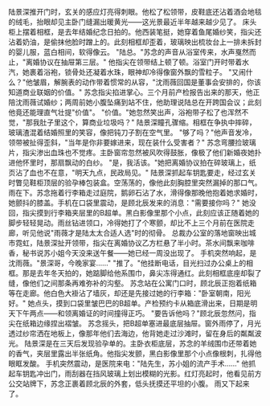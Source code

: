 陆景深推开门时，玄关的感应灯亮得刺眼。他松了松领带，皮鞋底还沾着酒会地毯的绒毛，抬眼却见主卧门缝漏出暖黄光——这光景最近半年越来越少见了。
床头柜上摆着相框，是去年结婚纪念日拍的。他西装笔挺，她穿着鱼尾婚纱笑，指尖还沾着奶油，是偷抹他脸时蹭上的。此刻相框却歪着，玻璃映出梳妆台上一排未拆封的婴儿服，蓝白相间，软得像云。
"陆总。"苏念的声音从浴室传来，水声戛然而止，"离婚协议在抽屉第三层。"
他指尖在领带结上顿了顿。浴室门开时带着水汽，她裹着浴袍，锁骨处还凝着水珠，眼神却冷得像窗外飘的雪粒子。
"又闹什么？"他皱眉，解腕表的动作带着惯常的从容，"沈雨薇回国是董事会安排的，你该知道商业联姻的价值。"
苏念指尖掐进掌心。三个月前产检报告出来的那天，他正陪沈雨薇试婚纱；两周前她小腹坠痛到站不住，他助理说陆总在开跨国会议；此刻他竟还能理直气壮提"价值"。
"价值。"她忽然笑出声，浴袍带子松了也浑然不觉，"那我肚子里这个，算商业垃圾吗？"
陆景深瞳孔骤缩。相框在争执中摔碎，玻璃渣混着结婚照里的笑容，像把钝刀子割在空气里。
"够了吗？"他声音发冷，领带被扯得歪斜，"当年是你非要嫁进来，现在装什么受害者？"
苏念弯腰捡玻璃片，指尖渗出血珠也不觉疼。主卧窗帘忽然被风吹得鼓胀，像极了他们新婚夜她扑进他怀里时，那扇飘动的白纱。
"是，我活该。"她把离婚协议拍在碎玻璃上，纸页沾了血也不在意，"明天九点，民政局见。"
陆景深抓起车钥匙要走，经过玄关时瞥见鞋柜顶层的验孕棒包装盒。空荡荡的，像他此刻胸腔里突然漏掉的那口气。
雨在下。苏念拖着行李箱走过庭院，鹅卵石沾了水，滑得像那晚他抱着她求婚时，她颤抖的膝盖。手机在口袋里震动，是顾北辰发来的消息："需要接你吗？"
她没回，指尖摸到行李箱夹层里的B超单。黑白影像里那个小点，此刻应该正随着她的脚步轻轻晃动。雨丝钻进领口，冷得她打了个寒颤，却比不上三个月前在医院走廊，听见他说"雨薇才是陆太太合适人选"时的彻骨。
总裁办公室的落地窗映出城市霓虹，陆景深扯开领带，指尖在离婚协议乙方栏悬了半小时。茶水间飘来咖啡香，秘书说苏小姐今天没来送午餐——她已经一周没出现了。
手机突然响起，是沈雨薇。"景深哥，今晚家宴……"
"推了。"他挂断电话，目光扫过办公桌上的相框。那是去年冬天拍的，她踮脚给他系围巾，鼻尖冻得通红。此刻相框底座却裂了缝，像他们之间那条再难弥补的沟壑。
苏念站在公寓门口时，顾北辰正抱着纸箱等在走廊。他白色大褂沾了墙灰，却还是先接过她的行李箱："卧室朝南，阳光好。"
她点头，摸到口袋里皱巴巴的B超单。产检预约卡从箱底滑出来，日期是明天下午两点——和领离婚证的时间撞得正巧。
"要告诉他吗？"顾北辰忽然问，指尖在纸箱边缘捏出褶皱。
苏念摇头，把B超单塞进最底层抽屉。窗外雨停了，月光透过纱帘洒在地板上，像那年他们去海边，他背她走过沙滩时，留在身后的粼粼波光。
陆景深是在三天后发现验孕单的。主卧衣柜底层，苏念的羊绒围巾还带着她的香气，夹层里露出半张纸角。他指尖发颤，黑白影像里那个小点像根刺，扎得他眼眶发酸。
手机突然震动，是医院来电："陆先生，苏小姐的流产手术……"
他抓起车钥匙冲出门，雨刮器在挡风玻璃上划出模糊的光影。红灯亮起时，他看见前方公交站牌下，苏念正裹着顾北辰的外套，低头抚摸还平坦的小腹。
雨又下起来了。
